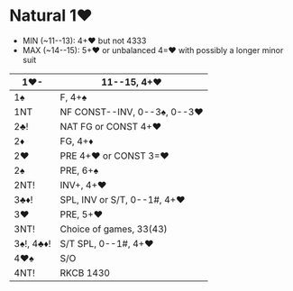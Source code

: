 # Natural 1♥

- MIN (~11--13): 4+♥ but not 4333
- MAX (~14--15): 5+♥ or unbalanced 4=♥ with possibly a longer minor suit

| 1♥-       | 11--15, 4+♥ |
|-----------|-------------|
| 1♠        | F, 4+♠
| 1NT       | NF CONST--INV, 0--3♠, 0--3♥
| 2♣!       | NAT FG or CONST 4+♥
| 2♦        | FG, 4+♦
| 2♥        | PRE 4+♥ or CONST 3=♥
| 2♠        | PRE, 6+♠
| 2NT!      | INV+, 4+♥
| 3♣♦!      | SPL, INV or S/T, 0--1#, 4+♥
| 3♥        | PRE, 5+♥
| 3NT!      | Choice of games, 33(43)
| 3♠!, 4♣♦! | S/T SPL, 0--1#, 4+♥
| 4♥♠       | S/O
| 4NT!      | RKCB 1430
